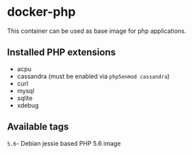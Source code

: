 # docker-php

This container can be used as base image for php applications.

## Installed PHP extensions
* acpu
* cassandra (must be enabled via `php5enmod cassandra`)
* curl
* mysql
* sqlite
* xdebug

## Available tags

`5.6`- Debian jessie based PHP 5.6 image

